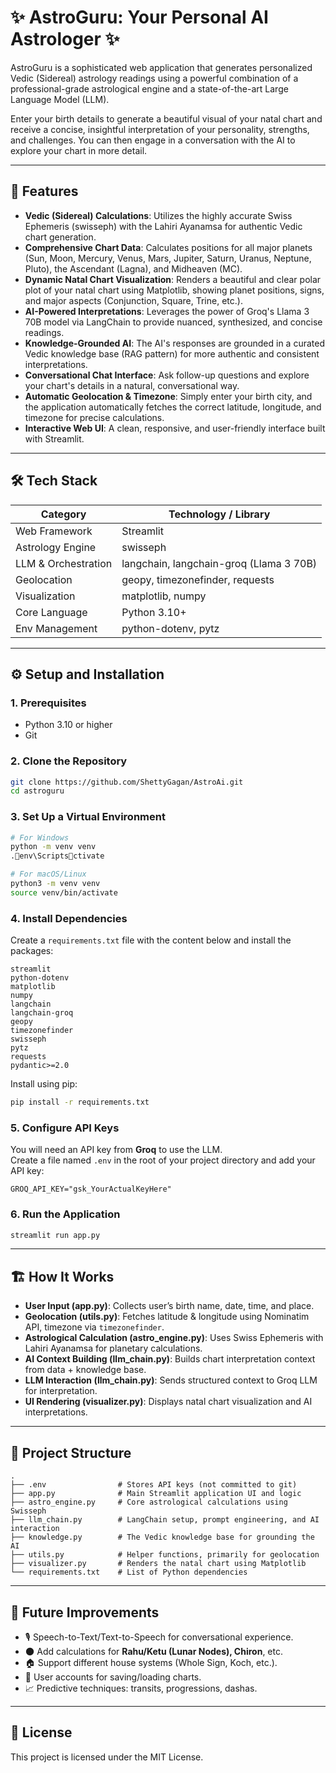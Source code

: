 # ✨ AstroGuru: Your Personal AI Astrologer ✨

AstroGuru is a sophisticated web application that generates personalized Vedic (Sidereal) astrology readings using a powerful combination of a professional-grade astrological engine and a state-of-the-art Large Language Model (LLM).

Enter your birth details to generate a beautiful visual of your natal chart and receive a concise, insightful interpretation of your personality, strengths, and challenges. You can then engage in a conversation with the AI to explore your chart in more detail.

---

## 🚀 Features

- **Vedic (Sidereal) Calculations**: Utilizes the highly accurate Swiss Ephemeris (swisseph) with the Lahiri Ayanamsa for authentic Vedic chart generation.
- **Comprehensive Chart Data**: Calculates positions for all major planets (Sun, Moon, Mercury, Venus, Mars, Jupiter, Saturn, Uranus, Neptune, Pluto), the Ascendant (Lagna), and Midheaven (MC).
- **Dynamic Natal Chart Visualization**: Renders a beautiful and clear polar plot of your natal chart using Matplotlib, showing planet positions, signs, and major aspects (Conjunction, Square, Trine, etc.).
- **AI-Powered Interpretations**: Leverages the power of Groq's Llama 3 70B model via LangChain to provide nuanced, synthesized, and concise readings.
- **Knowledge-Grounded AI**: The AI's responses are grounded in a curated Vedic knowledge base (RAG pattern) for more authentic and consistent interpretations.
- **Conversational Chat Interface**: Ask follow-up questions and explore your chart's details in a natural, conversational way.
- **Automatic Geolocation & Timezone**: Simply enter your birth city, and the application automatically fetches the correct latitude, longitude, and timezone for precise calculations.
- **Interactive Web UI**: A clean, responsive, and user-friendly interface built with Streamlit.

---

## 🛠️ Tech Stack

| Category             | Technology / Library |
|----------------------|----------------------|
| Web Framework        | Streamlit            |
| Astrology Engine     | swisseph             |
| LLM & Orchestration  | langchain, langchain-groq (Llama 3 70B) |
| Geolocation          | geopy, timezonefinder, requests |
| Visualization        | matplotlib, numpy    |
| Core Language        | Python 3.10+         |
| Env Management       | python-dotenv, pytz  |

---

## ⚙️ Setup and Installation

### 1. Prerequisites
- Python 3.10 or higher
- Git

### 2. Clone the Repository
```bash
git clone https://github.com/ShettyGagan/AstroAi.git
cd astroguru
```

### 3. Set Up a Virtual Environment
```bash
# For Windows
python -m venv venv
.env\Scriptsctivate

# For macOS/Linux
python3 -m venv venv
source venv/bin/activate
```

### 4. Install Dependencies
Create a `requirements.txt` file with the content below and install the packages:

```
streamlit
python-dotenv
matplotlib
numpy
langchain
langchain-groq
geopy
timezonefinder
swisseph
pytz
requests
pydantic>=2.0
```

Install using pip:
```bash
pip install -r requirements.txt
```

### 5. Configure API Keys
You will need an API key from **Groq** to use the LLM.  
Create a file named `.env` in the root of your project directory and add your API key:

```
GROQ_API_KEY="gsk_YourActualKeyHere"
```

### 6. Run the Application
```bash
streamlit run app.py
```

---

## 🏗️ How It Works

- **User Input (app.py)**: Collects user’s birth name, date, time, and place.  
- **Geolocation (utils.py)**: Fetches latitude & longitude using Nominatim API, timezone via `timezonefinder`.  
- **Astrological Calculation (astro_engine.py)**: Uses Swiss Ephemeris with Lahiri Ayanamsa for planetary calculations.  
- **AI Context Building (llm_chain.py)**: Builds chart interpretation context from data + knowledge base.  
- **LLM Interaction (llm_chain.py)**: Sends structured context to Groq LLM for interpretation.  
- **UI Rendering (visualizer.py)**: Displays natal chart visualization and AI interpretations.  

---

## 📂 Project Structure

```
.
├── .env                # Stores API keys (not committed to git)
├── app.py              # Main Streamlit application UI and logic
├── astro_engine.py     # Core astrological calculations using Swisseph
├── llm_chain.py        # LangChain setup, prompt engineering, and AI interaction
├── knowledge.py        # The Vedic knowledge base for grounding the AI
├── utils.py            # Helper functions, primarily for geolocation
├── visualizer.py       # Renders the natal chart using Matplotlib
└── requirements.txt    # List of Python dependencies
```

---

## 🔮 Future Improvements

- 🎙️ Speech-to-Text/Text-to-Speech for conversational experience.  
- 🌑 Add calculations for **Rahu/Ketu (Lunar Nodes), Chiron**, etc.  
- 🏠 Support different house systems (Whole Sign, Koch, etc.).  
- 💾 User accounts for saving/loading charts.  
- 📈 Predictive techniques: transits, progressions, dashas.  

---

## 📜 License
This project is licensed under the MIT License.
